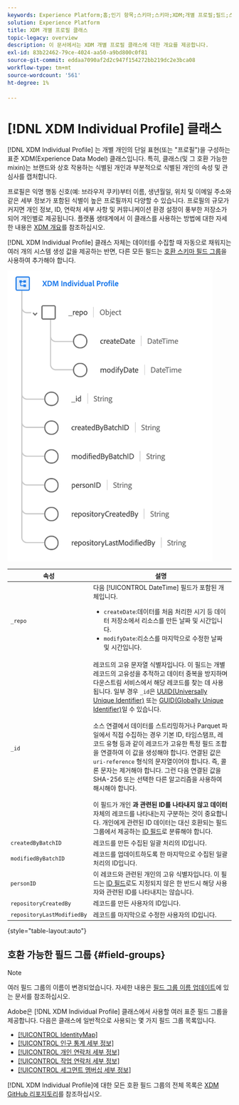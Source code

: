 ```yaml
---
keywords: Experience Platform;홈;인기 항목;스키마;스키마;XDM;개별 프로필;필드;스키마;ID맵;ID 맵;스키마 디자인;맵;맵;결합 스키마;결합
solution: Experience Platform
title: XDM 개별 프로필 클래스
topic-legacy: overview
description: 이 문서에서는 XDM 개별 프로필 클래스에 대한 개요를 제공합니다.
exl-id: 83b22462-79ce-4024-aa50-a9bd800c0f81
source-git-commit: eddaa7090af2d2c947f154272bb219dc2e3bca08
workflow-type: tm+mt
source-wordcount: '561'
ht-degree: 1%

---
```


# [!DNL XDM Individual Profile] 클래스

[!DNL XDM Individual Profile] 는 개별 개인의 단일 표현(또는 &quot;프로필&quot;)을 구성하는 표준 XDM(Experience Data Model) 클래스입니다. 특히, 클래스(및 그 호환 가능한 mixin)는 브랜드와 상호 작용하는 식별된 개인과 부분적으로 식별된 개인의 속성 및 관심사를 캡처합니다.

프로필은 익명 행동 신호(예: 브라우저 쿠키)부터 이름, 생년월일, 위치 및 이메일 주소와 같은 세부 정보가 포함된 식별이 높은 프로필까지 다양할 수 있습니다. 프로필의 규모가 커지면 개인 정보, ID, 연락처 세부 사항 및 커뮤니케이션 환경 설정이 풍부한 저장소가 되어 개인별로 제공됩니다. 플랫폼 생태계에서 이 클래스를 사용하는 방법에 대한 자세한 내용은 [XDM 개요](../home.md#data-behaviors)를 참조하십시오.

[!DNL XDM Individual Profile] 클래스 자체는 데이터를 수집할 때 자동으로 채워지는 여러 개의 시스템 생성 값을 제공하는 반면, 다른 모든 필드는 [호환 스키마 필드 그룹](#field-groups)을 사용하여 추가해야 합니다.

![](../images/classes/individual-profile.png)

| 속성 | 설명 |
| --- | --- |
| `_repo` | 다음 [!UICONTROL DateTime] 필드가 포함된 개체입니다. <ul><li>`createDate`:데이터를 처음 처리한 시기 등 데이터 저장소에서 리소스를 만든 날짜 및 시간입니다.</li><li>`modifyDate`:리소스를 마지막으로 수정한 날짜 및 시간입니다.</li></ul> |
| `_id` | 레코드의 고유 문자열 식별자입니다. 이 필드는 개별 레코드의 고유성을 추적하고 데이터 중복을 방지하며 다운스트림 서비스에서 해당 레코드를 찾는 데 사용됩니다. 일부 경우 `_id`은 [UUID(Universally Unique Identifier)](https://tools.ietf.org/html/rfc4122) 또는 [GUID(Globally Unique Identifier)](https://docs.microsoft.com/en-us/dotnet/api/system.guid?view=net-5.0)일 수 있습니다.<br><br>소스 연결에서 데이터를 스트리밍하거나 Parquet 파일에서 직접 수집하는 경우 기본 ID, 타임스탬프, 레코드 유형 등과 같이 레코드가 고유한 특정 필드 조합을 연결하여 이 값을 생성해야 합니다. 연결된 값은 `uri-reference` 형식의 문자열이어야 합니다. 즉, 콜론 문자는 제거해야 합니다. 그런 다음 연결된 값을 SHA-256 또는 선택한 다른 알고리즘을 사용하여 해시해야 합니다.<br><br>이 필드가 개인 **과 관련된 ID를 나타내지 않고 데이터** 자체의 레코드를 나타내는지 구분하는 것이 중요합니다. 개인에게 관련된 ID 데이터는 대신 호환되는 필드 그룹에서 제공하는 [ID 필드](../schema/composition.md#identity)로 분류해야 합니다. |
| `createdByBatchID` | 레코드를 만든 수집된 일괄 처리의 ID입니다. |
| `modifiedByBatchID` | 레코드를 업데이트하도록 한 마지막으로 수집된 일괄 처리의 ID입니다. |
| `personID` | 이 레코드와 관련된 개인의 고유 식별자입니다. 이 필드는 [ID 필드](../schema/composition.md#identity)로도 지정되지 않은 한 반드시 해당 사용자와 관련된 ID를 나타내지는 않습니다. |
| `repositoryCreatedBy` | 레코드를 만든 사용자의 ID입니다. |
| `repositoryLastModifiedBy` | 레코드를 마지막으로 수정한 사용자의 ID입니다. |

{style=&quot;table-layout:auto&quot;}

## 호환 가능한 필드 그룹 {#field-groups}

>[!NOTE]
>
>여러 필드 그룹의 이름이 변경되었습니다. 자세한 내용은 [필드 그룹 이름 업데이트](../field-groups/name-updates.md)에 있는 문서를 참조하십시오.

Adobe은 [!DNL XDM Individual Profile] 클래스에서 사용할 여러 표준 필드 그룹을 제공합니다. 다음은 클래스에 일반적으로 사용되는 몇 가지 필드 그룹 목록입니다.

* [[!UICONTROL IdentityMap]](../field-groups/profile/identitymap.md)
* [[!UICONTROL 인구 통계 세부 정보]](../field-groups/profile/demographic-details.md)
* [[!UICONTROL 개인 연락처 세부 정보]](../field-groups/profile/personal-contact-details.md)
* [[!UICONTROL 작업 연락처 세부 정보]](../field-groups/profile/work-contact-details.md)
* [[!UICONTROL 세그먼트 멤버십 세부 정보]](../field-groups/profile/segmentation.md)

[!DNL XDM Individual Profile]에 대한 모든 호환 필드 그룹의 전체 목록은 [XDM GitHub 리포지토리](https://github.com/adobe/xdm/tree/master/components/mixins/profile)를 참조하십시오.
